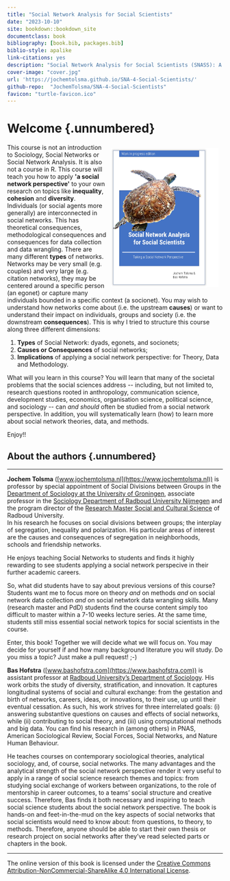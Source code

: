 ```yaml
---
title: "Social Network Analysis for Social Scientists"
date: "2023-10-10"
site: bookdown::bookdown_site
documentclass: book
bibliography: [book.bib, packages.bib]
biblio-style: apalike
link-citations: yes
description: "Social Network Analysis for Social Scientists (SNASS): A theoretical and practical introduction to Social Networks."
cover-image: "cover.jpg"
url: 'https://jochemtolsma.github.io/SNA-4-Social-Scientists/'
github-repo:  "JochemTolsma/SNA-4-Social-Scientists"
favicon: "turtle-favicon.ico"
---
```




<!---
https://jochemtolsma.github.io/SNA-4-Social-Scientists/
--->





# Welcome {.unnumbered}


<img src="cover.jpg" width="50%" style="float:right; padding:10px" />

<!--- I  wonder whether starting with a negative ("This book is *not*...") is something we want. Perhaps the next iteration we can start with the USP: "This book is about THE social network perspective. That makes it way more important than either the x, the y, or the z. Here, we integrate all that stuff. And so this course is not specifically on either x, y, or z, but instead we relate and integrate these three things into..." Something like that. --->

This course is not an introduction to Sociology, Social Networks or Social Network Analysis. It is also not a course in R. This course will teach you how to apply **'a social network perspective'** to your own research on topics like **inequality**, **cohesion** and **diversity**.\
Individuals (or social agents more generally) are interconnected in social networks. This has theoretical consequences, methodological consequences and consequences for data collection and data wrangling. There are many different **types** of networks. Networks may be very small (e.g. couples) and very large (e.g. citation networks), they may be centered around a specific person (an egonet) or capture many individuals bounded in a specific context (a socionet). You may wish to understand how networks come about (i.e. the upstream **causes**) or want to understand their impact on individuals, groups and society (i.e. the downstream **consequences**). This is why I tried to structure this course along three different dimensions:

1.  **Types** of Social Network: dyads, egonets, and socionets;
2.  **Causes or Consequences** of social networks;
3.  **Implications** of applying a social network perspective: for Theory, Data and Methodology.

<!--- I edited the paragraph below, also for its substance because it may have gone too quickly ("problems of the social sciences", e.g., sounds like problematic social science instead of problem-focused social science as a starting point).  ---> 

What will you learn in this course? You will learn that many of the societal problems that the social sciences address -- including, but not limited to, research questions rooted in anthropology, communication science, development studies, economics, organisation science, political science, and sociology -- can *and should* often be studied from a social network perspective. In addition, you will systematically learn (how) to learn more about social network theories, data, and methods.

<!--- We may expand here on the book structure a tiny bit more (just as short as the paragraph above), i know we do that in chap1, but a small primer on what to expect is useful to draw readers in. ---> 

Enjoy!!



## About the authors {.unnumbered}

------------------------------------------------------------------------

**Jochem Tolsma** ([www.jochemtolsma.nl](https://www.jochemtolsma.nl)) is professor by special appointment of Social Divisions between Groups in the [Department of Sociology at the University of Groningen](https://www.rug.nl/gmw/sociology/), associate professor in the [Sociology Department of Radboud University Nijmegen](https://www.ru.nl/sociology/) and the program director of the [Research Master Social and Cultural Science](https://www.ru.nl/courseguides/socsci/research-master/social-cultural-science/) of Radboud University.\
In his research he focuses on social divisions between groups; the interplay of segregation, inequality and polarization. His particular areas of interest are the causes and consequences of segregation in neighborhoods, schools and friendship networks.

He enjoys teaching Social Networks to students and finds it highly rewarding to see students applying a social network perspecive in their further academic careers.

So, what did students have to say about previous versions of this course? Students want me to focus more on theory *and* on methods *and* on social network data collection *and* on social netwtork data wrangling skills. Many (research master and PdD) students find the course content simply too difficult to master within a 7-10 weeks lecture series. At the same time, students still miss essential social network topics for social scientists in the course.

Enter, this book! Together we will decide what we will focus on. You may decide for yourself if and how many background literature you will study. Do you miss a topic? Just make a pull request! ;-)

**Bas Hofstra** ([www.bashofstra.com](https://www.bashofstra.com)) is assistant professor at [Radboud University’s Department of Sociology](https://www.ru.nl/sociology/). His work orbits the study of diversity, stratification, and innovation. It captures longitudinal systems of social and cultural exchange: from the gestation and birth of networks, careers, ideas, or innovations, to their use, up until their eventual cessation. As such, his work strives for three interrelated goals: (i) answering substantive questions on causes and effects of social networks, while (ii) contributing to social theory, and (iii) using computational methods and big data. You can find his research in (among others) in PNAS, American Sociological Review, Social Forces, Social Networks, and Nature Human Behaviour.

He teaches courses on contemporary sociological theories, analytical sociology, and, of course, social networks. The many advantages and the analytical strength of the social network perspective render it very useful to apply in a range of social science research themes and topics: from studying social exchange of workers between organizations, to the role of mentorship in career outcomes, to a teams’ social structure and creative success. Therefore, Bas finds it both necessary and inspiring to teach social science students about the social network perspective. The book is hands-on and feet-in-the-mud on the key aspects of social networks that social scientists would need to know about: from questions, to theory, to methods. Therefore, anyone should be able to start their own thesis or research project on social networks after they’ve read selected parts or chapters in the book.

------------------------------------------------------------------------

The online version of this book is licensed under the [Creative Commons Attribution-NonCommercial-ShareAlike 4.0 International License](https://creativecommons.org/licenses/by-nc-sa/4.0/).
